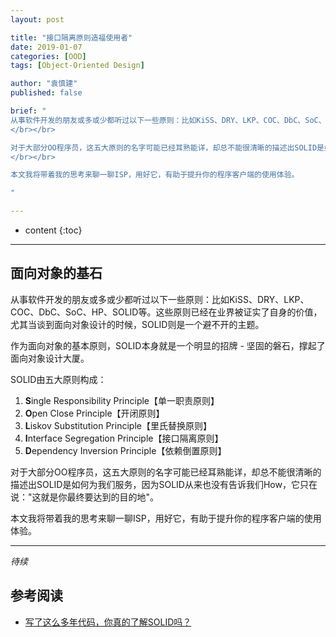 ```yaml
---
layout: post

title: "接口隔离原则造福使用者"
date: 2019-01-07
categories: [OOD]
tags: [Object-Oriented Design]

author: "袁慎建"
published: false

brief: "
从事软件开发的朋友或多或少都听过以下一些原则：比如KiSS、DRY、LKP、COC、DbC、SoC、HP、SOLID等。这些原则已经在业界被证实了自身的价值，尤其当谈到面向对象设计的时候，SOLID则是一个避不开的主题。
</br></br>

对于大部分OO程序员，这五大原则的名字可能已经耳熟能详，却总不能很清晰的描述出SOLID是如何为我们服务，因为SOLID从来也没有告诉我们How，它只在说：'这就是你最终要达到的目的地'。
</br></br>

本文我将带着我的思考来聊一聊ISP，用好它，有助于提升你的程序客户端的使用体验。

"

---
```


* content
{:toc}

---

## 面向对象的基石
从事软件开发的朋友或多或少都听过以下一些原则：比如KiSS、DRY、LKP、COC、DbC、SoC、HP、SOLID等。这些原则已经在业界被证实了自身的价值，尤其当谈到面向对象设计的时候，SOLID则是一个避不开的主题。

作为面向对象的基本原则，SOLID本身就是一个明显的招牌 - 坚固的磐石，撑起了面向对象设计大厦。

SOLID由五大原则构成：

1. **S**ingle Responsibility Principle【单一职责原则】
2. **O**pen Close Principle【开闭原则】
3. **L**iskov Substitution Principle【里氏替换原则】
4. **I**nterface Segregation Principle【接口隔离原则】
5. **D**ependency Inversion Principle【依赖倒置原则】

对于大部分OO程序员，这五大原则的名字可能已经耳熟能详，却总不能很清晰的描述出SOLID是如何为我们服务，因为SOLID从来也没有告诉我们How，它只在说："这就是你最终要达到的目的地"。

本文我将带着我的思考来聊一聊ISP，用好它，有助于提升你的程序客户端的使用体验。

---

*待续*

## 参考阅读
- [写了这么多年代码，你真的了解SOLID吗？](https://insights.thoughtworks.cn/do-you-really-know-solid/)
